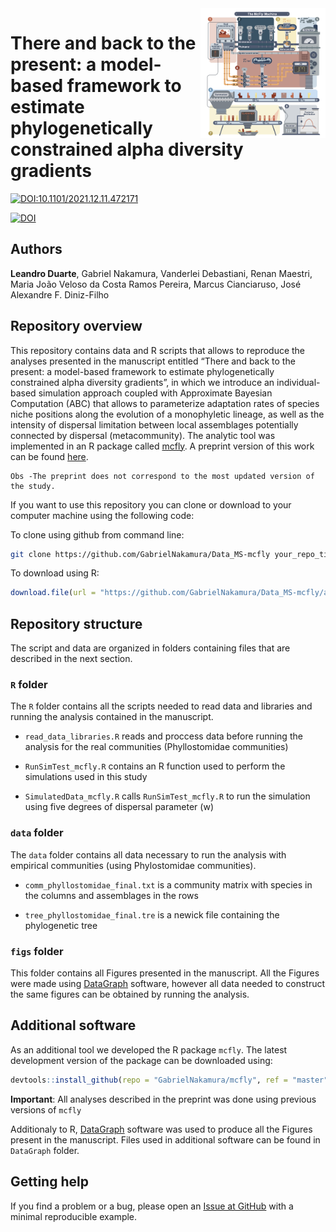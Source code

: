 
<img src="fig/Fig1.png" alt="mcfly logo" width="200px" align="right"/>

# There and back to the present: a model-based framework to estimate phylogenetically constrained alpha diversity gradients

[![DOI:10.1101/2021.12.11.472171](http://img.shields.io/badge/DOI-10.1101/2021.12.11.472171-B31B1B.svg)](https://www.biorxiv.org/content/10.1101/2021.12.11.472171v1)

[![DOI](https://zenodo.org/badge/438417407.svg)](https://zenodo.org/badge/latestdoi/438417407)

## Authors

**Leandro Duarte**, Gabriel Nakamura, Vanderlei Debastiani, Renan
Maestri, Maria João Veloso da Costa Ramos Pereira, Marcus Cianciaruso,
José Alexandre F. Diniz-Filho

## Repository overview

This repository contains data and R scripts that allows to reproduce the
analyses presented in the manuscript entitled “There and back to the
present: a model-based framework to estimate phylogenetically
constrained alpha diversity gradients”, in which we introduce an
individual-based simulation approach coupled with Approximate Bayesian
Computation (ABC) that allows to parameterize adaptation rates of
species niche positions along the evolution of a monophyletic lineage,
as well as the intensity of dispersal limitation between local
assemblages potentially connected by dispersal (metacommunity). The
analytic tool was implemented in an R package called
[mcfly](https://github.com/GabrielNakamura/mcfly). A preprint version of
this work can be found
[here](https://www.biorxiv.org/content/10.1101/2021.12.11.472171v1).

    Obs -The preprint does not correspond to the most updated version of the study.

If you want to use this repository you can clone or download to your
computer machine using the following code:

To clone using github from command line:

``` bash
git clone https://github.com/GabrielNakamura/Data_MS-mcfly your_repo_title
```

To download using R:

``` r
download.file(url = "https://github.com/GabrielNakamura/Data_MS-mcfly/archive/main.zip", destfile = "Data_MS-mcfly.zip")
```

## Repository structure

The script and data are organized in folders containing files that are
described in the next section.

### `R` folder

The `R` folder contains all the scripts needed to read data and
libraries and running the analysis contained in the manuscript.

-   `read_data_libraries.R` reads and proccess data before running the
    analysis for the real communities (Phyllostomidae communities)

-   `RunSimTest_mcfly.R` contains an R function used to perform the
    simulations used in this study

-   `SimulatedData_mcfly.R` calls `RunSimTest_mcfly.R` to run the
    simulation using five degrees of dispersal parameter (w)

### `data` folder

The `data` folder contains all data necessary to run the analysis with
empirical communities (using Phylostomidae communities).

-   `comm_phyllostomidae_final.txt` is a community matrix with species
    in the columns and assemblages in the rows

-   `tree_phyllostomidae_final.tre` is a newick file containing the
    phylogenetic tree

### `figs` folder

This folder contains all Figures presented in the manuscript. All the
Figures were made using
[DataGraph](https://apps.apple.com/us/app/datagraph/id407412840?mt=12)
software, however all data needed to construct the same figures can be
obtained by running the analysis.

## Additional software

As an additional tool we developed the R package `mcfly`. The latest
development version of the package can be downloaded using:

``` r
devtools::install_github(repo = "GabrielNakamura/mcfly", ref = "master")
```

**Important**: All analyses described in the preprint was done using
previous versions of `mcfly`

Additionaly to R,
[DataGraph](https://apps.apple.com/us/app/datagraph/id407412840?mt=12)
software was used to produce all the Figures present in the manuscript.
Files used in additional software can be found in `DataGraph` folder.

## Getting help

If you find a problem or a bug, please open an [Issue at
GitHub](https://github.com/GabrielNakamura/Data_MS-mcfly/issues) with a
minimal reproducible example.

